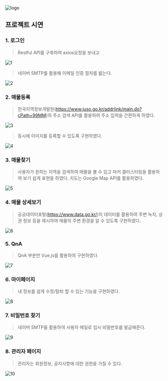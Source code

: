 ![logo](./Asset/Readme_Asset/logo.png)



## 프로젝트 시연

### 1. 로그인

> Restful API를 구축하여 axios요청을 보내고 

![1](./Asset/Readme_Asset/1.gif)

> 네이버 SMTP를 활용해 이메일 인증 절차를 밟는다.

![2](./Asset/Readme_Asset/2.gif)

### 2. 매물등록

> 한국지역정보개발원(https://www.juso.go.kr/addrlink/main.do?cPath=99MM)의 주소 검색 API를 활용하여 주소 입력을 간편하게 하였다.

![3](./Asset/Readme_Asset/3.gif)

> 동시에 이미지를 등록할 수 있도록 구현하였다.

![4](./Asset/Readme_Asset/4.gif)

### 3. 매물찾기

> 사용자가 원하는 지역을 검색하여 매물을 볼 수 있고 마커 클러스터링을 활용하여 보기 쉽게 표현을 하였다. 지도는 Google Map API를 활용하였다.

![5](./Asset/Readme_Asset/5.gif)

### 4. 매물 상세보기

> 공공데이터포탈(https://www.data.go.kr/)의 데이터를 활용하여 주변 녹지, 상권 정보 등을 제시하여 매물의 주변 환경을 알 수 있도록 구현하였다.

![6](./Asset/Readme_Asset/6.gif)

### 5. QnA

> QnA 부분만 Vue.js를 활용하여 구현하였다.

![7](./Asset/Readme_Asset/7.gif)

### 6. 마이페이지

> 내 정보를 쉽게 수정/탈퇴 할 수 있는 기능을 구현하였다.

![8](./Asset/Readme_Asset/8.gif)

### 7. 비밀번호 찾기

> 네이버 SMTP를 활용하여 사용자 메일로 임시 비밀번호를 발급해준다.

![9](./Asset/Readme_Asset/9.gif)

### 8. 관리자 페이지

> 관리자는 회원정보, 공지사항에 대한 권한을 가질 수 있다.

![10](./Asset/Readme_Asset/10.gif)
